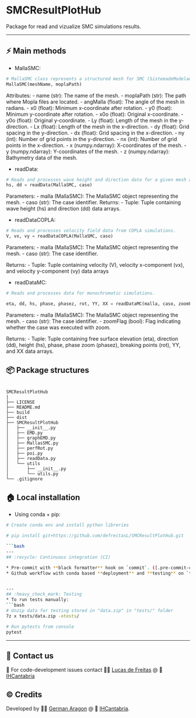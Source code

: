 
# SMCResultPlotHub
Package for read and vizualize SMC simulations results.

---
## :zap: Main methods

* MallaSMC:
```python
# MallaSMC class represents a structured mesh for SMC (SistemadeModelado Costero) simulations.
MallaSMC(meshName, moplaPath)
```
Attributes:
    - name (str): The name of the mesh.
    - moplaPath (str): The path where Mopla files are located.
    - angMalla (float): The angle of the mesh in radians.
    - x0 (float): Minimum x-coordinate after rotation.
    - y0 (float): Minimum y-coordinate after rotation.
    - x0o (float): Original x-coordinate.
    - y0o (float): Original y-coordinate.
    - Ly (float): Length of the mesh in the y-direction.
    - Lx (float): Length of the mesh in the x-direction.
    - dy (float): Grid spacing in the y-direction.
    - dx (float): Grid spacing in the x-direction.
    - ny (int): Number of grid points in the y-direction.
    - nx (int): Number of grid points in the x-direction.
    - x (numpy.ndarray): X-coordinates of the mesh.
    - y (numpy.ndarray): Y-coordinates of the mesh.
    - z (numpy.ndarray): Bathymetry data of the mesh.


* readData:
```python
# Reads and processes wave height and direction data for a given mesh and case.
hs, dd = readData(MallaSMC, caso)
```
Parameters:
    - malla (MallaSMC): The MallaSMC object representing the mesh.
    - caso (str): The case identifier.
Returns:
    - Tuple: Tuple containing wave height (hs) and direction (dd) data arrays.


* readDataCOPLA:
```python
# Reads and processes velocity field data from COPLA simulations.
V, vx, vy = readDataCOPLA(MallaSMC, caso)
```
Parameters:
    - malla (MallaSMC): The MallaSMC object representing the mesh.
    - caso (str): The case identifier.

Returns:
    - Tuple: Tuple containing velocity (V), velocity x-component (vx), and velocity y-component (vy) data arrays


* readDataMC:
```python
# Reads and processes data for monochromatic simulations.

eta, dd, hs, phase, phasez, rot, YY, XX = readDataMC(malla, caso, zoomFlag)
```
Parameters:
    - malla (MallaSMC): The MallaSMC object representing the mesh.
    - caso (str): The case identifier.
    - zoomFlag (bool): Flag indicating whether the case was executed with zoom.

Returns:
    - Tuple: Tuple containing free surface elevation (eta), direction (dd), height (hs), phase, phase zoom (phasez), breaking points (rot), YY, and XX data arrays.


## :package: Package structures
````

SMCResultPlotHub
|
├── LICENSE
├── README.md
├── build
├── dist
├── SMCResultPlotHub
│   ├── __init__.py
│   ├── EMD.py
│   ├── graphEMD.py
│   ├── MallasSMC.py
│   ├── perfRot.py
│   ├── poi.py
│   ├── readData.py
│   └── utils
│       ├── __init__.py
│       └── utils.py
└── .gitignore

````
## :house: Local installation
* Using conda + pip:
```bash
# Create conda env and install python libreries

# pip install git+https://github.com/defreitasL/SMCResultPlotHub.git

```bash
---
## :recycle: Continuous integration (CI)

* Pre-commit with **black formatter** hook on `commit`. ([.pre-commit-config.yaml](https://github.com/IHCantabria/TESEO.Apiprocess/blob/main/.pre-commit-config.yaml))
* Github workflow with conda based **deployment** and **testing** on `tag`. ([Github action](https://github.com/IHCantabria/TESEO.Apiprocess/blob/main/.github/workflows/main.yml))


---
## :heavy_check_mark: Testing
* To run tests manually:
```bash
# Unzip data for testing stored in "data.zip" in "tests/" folder
7z x tests/data.zip -otests/ 

# Run pytests from console
pytest
```
---

## :incoming_envelope: Contact us
:snake: For code-development issues contact :man_technologist: [Lucas de Freitas](https://github.com/defreitasL) @ :office: [IHCantabria](https://github.com/IHCantabria)

## :copyright: Credits
Developed by :man_technologist: [German Aragon](https://ihcantabria.com/en/directorio-personal/investigador/german-aragon/) @ :office: [IHCantabria](https://github.com/IHCantabria).
